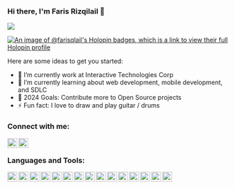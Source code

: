 ### Hi there, I'm Faris Rizqilail 👋

<img src="https://raw.githubusercontent.com/farisqlail/farisqlail/master/Hallo,.png">

[![An image of @farisqlail's Holopin badges, which is a link to view their full Holopin profile](https://holopin.me/farisqlail)](https://holopin.io/@farisqlail)

Here are some ideas to get you started:

- 🔭 I’m currently work at Interactive Technologies Corp
- 🌱 I’m currently learning about web development, mobile development, and SDLC
- 🥅 2024 Goals: Contribute more to Open Source projects
- ⚡ Fun fact:  I love to draw and play guitar / drums

### Connect with me:

<a href="https://www.linkedin.com/in/faris-rizqilail-630329194/"><img align="left" alt="Faris Rizqilail | LinkedIn" width="22px" src="https://cdn-icons-png.flaticon.com/512/174/174857.png" /></a>
<a href="https://www.instagram.com/farisqlail/"><img align="left" alt="farisqlail | Instagram" width="22px" src="https://static.cdnlogo.com/logos/i/92/instagram.svg" /></a>

<br/>

### Languages and Tools:

<img align="left" alt="html" width="22px" src="https://icon-library.com/images/html5-icon/html5-icon-13.jpg" />
<img align="left" alt="css" width="22px" src="https://cdn.iconscout.com/icon/free/png-256/css-131-722685.png" />
<img align="left" alt="javascript" width="22px" src="https://upload.wikimedia.org/wikipedia/commons/thumb/9/99/Unofficial_JavaScript_logo_2.svg/1024px-Unofficial_JavaScript_logo_2.svg.png" />
<img align="left" alt="java" width="22px" src="https://upload.wikimedia.org/wikipedia/de/e/e1/Java-Logo.svg" />
<img align="left" alt="laravel" width="22px" src="https://upload.wikimedia.org/wikipedia/commons/thumb/9/9a/Laravel.svg/1969px-Laravel.svg.png" />
<img align="left" alt="lumen" width="22px" src="https://cdn.worldvectorlogo.com/logos/lumen-1.svg" />
<img align="left" alt="codeigniter" width="22px" src="https://belajarphp.net/wp-content/uploads/2019/03/logo-codeigniter.png" />
<img align="left" alt="git" width="22px" src="https://upload.wikimedia.org/wikipedia/commons/thumb/3/3f/Git_icon.svg/1024px-Git_icon.svg.png" />
<img align="left" alt="bootstrap" width="22px" src="https://upload.wikimedia.org/wikipedia/commons/thumb/b/b2/Bootstrap_logo.svg/1280px-Bootstrap_logo.svg.png" />
<img align="left" alt="figma" width="22px" src="https://upload.wikimedia.org/wikipedia/commons/3/33/Figma-logo.svg" />
<img align="left" alt="androidstudio" width="22px" src="https://upload.wikimedia.org/wikipedia/commons/thumb/e/e3/Android_Studio_Icon_%282014-2019%29.svg/1200px-Android_Studio_Icon_%282014-2019%29.svg.png" />
<img align="left" alt="postman" width="22px" src="https://seeklogo.com/images/P/postman-logo-F43375A2EB-seeklogo.com.png" />
<img align="left" alt="mysql" width="22px" src="https://download.logo.wine/logo/MySQL/MySQL-Logo.wine.png" />
<img align="left" alt="vuejs" width="22px" src="https://upload.wikimedia.org/wikipedia/commons/thumb/9/95/Vue.js_Logo_2.svg/2367px-Vue.js_Logo_2.svg.png" />
<img align="left" alt="nuxtjs" width="22px" src="https://upload.wikimedia.org/wikipedia/commons/thumb/a/ae/Nuxt_logo.svg/2560px-Nuxt_logo.svg.png" />
